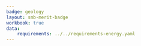```yaml
---
badge: geology
layout: smb-merit-badge
workbook: true
data:
    requirements: ../../requirements-energy.yaml
---
```

